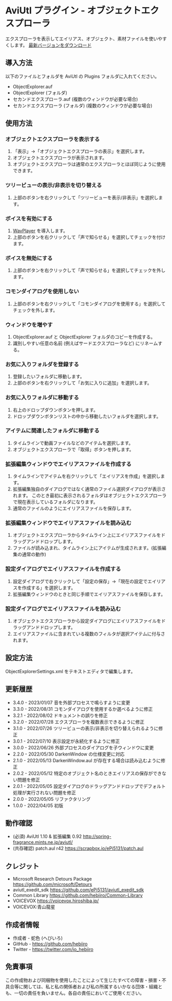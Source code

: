 ﻿# AviUtl プラグイン - オブジェクトエクスプローラ

エクスプローラを表示してエイリアス、オブジェクト、素材ファイルを使いやすくします。
[最新バージョンをダウンロード](../../releases/latest/)

## 導入方法

以下のファイルとフォルダを AviUtl の Plugins フォルダに入れてください。
* ObjectExplorer.auf
* ObjectExplorer (フォルダ)
* セカンドエクスプローラ.auf (複数のウィンドウが必要な場合)
* セカンドエクスプローラ (フォルダ) (複数のウィンドウが必要な場合)

## 使用方法

### オブジェクトエクスプローラを表示する

1. 「表示」→「オブジェクトエクスプローラの表示」を選択します。
2. オブジェクトエクスプローラが表示されます。
3. オブジェクトエクスプローラは通常のエクスプローラとほぼ同じように使用できます。

### ツリービューの表示/非表示を切り替える

1. 上部のボタンを右クリックして「ツリービューを表示/非表示」を選択します。

### ボイスを有効にする

1. [WavPlayer](../../../WavPlayer/) を導入します。
2. 上部のボタンを右クリックして「声で知らせる」を選択してチェックを付けます。

### ボイスを無効にする

1. 上部のボタンを右クリックして「声で知らせる」を選択してチェックを外します。

### コモンダイアログを使用しない

1. 上部のボタンを右クリックして「コモンダイアログを使用する」を選択してチェックを外します。

### ウィンドウを増やす

1. ObjectExplorer.auf と ObjectExplorer フォルダのコピーを作成する。
2. 識別しやすい任意の名前 (例えばサードエクスプローラなど) にリネームする。

### お気に入りフォルダを登録する

1. 登録したいフォルダに移動します。
2. 上部のボタンを右クリックして「お気に入りに追加」を選択します。

### お気に入りフォルダに移動する

1. 右上のドロップダウンボタンを押します。
2. ドロップダウンボタンリストの中から移動したいフォルダを選択します。

### アイテムに関連したフォルダに移動する

1. タイムラインで動画ファイルなどのアイテムを選択します。
2. オブジェクトエクスプローラで「取得」ボタンを押します。

### 拡張編集ウィンドウでエイリアスファイルを作成する

1. タイムラインでアイテムを右クリックして「エイリアスを作成」を選択します。
2. 拡張編集独自のダイアログではなく通常のファイル選択ダイアログが表示されます。
このとき最初に表示されるフォルダはオブジェクトエクスプローラで現在表示しているフォルダになります。
3. 通常のファイルのようにエイリアスファイルを保存します。

### 拡張編集ウィンドウでエイリアスファイルを読み込む

1. オブジェクトエクスプローラからタイムライン上にエイリアスファイルをドラッグアンドドロップします。
2. ファイルが読み込まれ、タイムライン上にアイテムが生成されます。(拡張編集の通常の動作)

### 設定ダイアログでエイリアスファイルを作成する

1. 設定ダイアログで右クリックして「設定の保存」→「現在の設定でエイリアスを作成する」を選択します。
2. 拡張編集ウィンドウのときと同じ手順でエイリアスファイルを保存します。

### 設定ダイアログでエイリアスファイルを読み込む

1. オブジェクトエクスプローラから設定ダイアログにエイリアスファイルをドラッグアンドドロップします。
2. エイリアスファイルに含まれている複数のフィルタが選択アイテムに付与されます。

## 設定方法

ObjectExplorerSettings.xml をテキストエディタで編集します。

## 更新履歴

* 3.4.0 - 2023/01/07 音を外部プロセスで鳴らすように変更
* 3.3.0 - 2022/08/31 コモンダイアログを使用するか選べるように修正
* 3.2.1 - 2022/08/02 ドキュメントの誤りを修正
* 3.2.0 - 2022/07/28 エクスプローラを複数表示できるように修正
* 3.1.0 - 2022/07/26 ツリービューの表示/非表示を切り替えられるように修正
* 3.0.1 - 2022/07/10 表示設定が永続化するように修正
* 3.0.0 - 2022/06/26 外部プロセスのダイアログを子ウィンドウに変更
* 2.2.0 - 2022/05/30 DarkenWindow の仕様変更に対応
* 2.1.0 - 2022/05/13 DarkenWindow.aul が存在する場合は読み込むように修正
* 2.0.2 - 2022/05/12 特定のオブジェクト名のときエイリアスの保存ができない問題を修正
* 2.0.1 - 2022/05/05 設定ダイアログのドラッグアンドドロップでデフォルト処理が実行されない問題を修正
* 2.0.0 - 2022/05/05 リファクタリング
* 1.0.0 - 2022/04/05 初版

## 動作確認

* (必須) AviUtl 1.10 & 拡張編集 0.92 http://spring-fragrance.mints.ne.jp/aviutl/
* (共存確認) patch.aul r42 https://scrapbox.io/ePi5131/patch.aul

## クレジット

* Microsoft Research Detours Package https://github.com/microsoft/Detours
* aviutl_exedit_sdk https://github.com/ePi5131/aviutl_exedit_sdk
* Common Library https://github.com/hebiiro/Common-Library
* VOICEVOX https://voicevox.hiroshiba.jp/
* VOICEVOX:青山龍星

## 作成者情報
 
* 作成者 - 蛇色 (へびいろ)
* GitHub - https://github.com/hebiiro
* Twitter - https://twitter.com/io_hebiiro

## 免責事項

この作成物および同梱物を使用したことによって生じたすべての障害・損害・不具合等に関しては、私と私の関係者および私の所属するいかなる団体・組織とも、一切の責任を負いません。各自の責任においてご使用ください。
